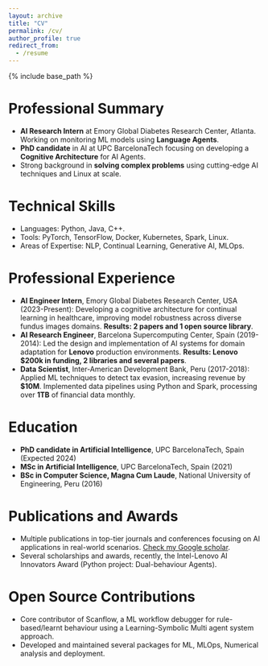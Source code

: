 ```yaml
---
layout: archive
title: "CV"
permalink: /cv/
author_profile: true
redirect_from:
  - /resume
---
```


{% include base_path %}

# Professional Summary

- **AI Research Intern** at Emory Global Diabetes Research Center, Atlanta. Working on monitoring ML models using **Language Agents**.
- **PhD candidate** in AI at UPC BarcelonaTech focusing on developing a **Cognitive Architecture** for AI Agents.
- Strong background in **solving complex problems** using cutting-edge AI techniques and Linux at scale.

# Technical Skills

- Languages: Python, Java, C++.
- Tools: PyTorch, TensorFlow, Docker, Kubernetes, Spark, Linux.
- Areas of Expertise: NLP, Continual Learning, Generative AI, MLOps.

# Professional Experience

- **AI Engineer Intern**, Emory Global Diabetes Research Center, USA (2023-Present): Developing a cognitive architecture for continual learning in healthcare, improving model robustness across diverse fundus images domains. **Results: 2 papers and 1 open source library**.
- **AI Research Engineer**, Barcelona Supercomputing Center, Spain (2019-2014): Led the design and implementation of AI systems for domain adaptation for **Lenovo** production environments. **Results: Lenovo $200k in funding, 2 libraries and several papers**.
- **Data Scientist**, Inter-American Development Bank, Peru (2017-2018): Applied ML techniques to detect tax evasion, increasing revenue by **$10M**. Implemented data pipelines using Python and Spark, processing over **1TB** of financial data monthly.

# Education

- **PhD candidate in Artificial Intelligence**, UPC BarcelonaTech, Spain (Expected 2024)
- **MSc in Artificial Intelligence**, UPC BarcelonaTech, Spain (2021)
- **BSc in Computer Science, Magna Cum Laude**, National University of Engineering, Peru (2016)

# Publications and Awards

- Multiple publications in top-tier journals and conferences focusing on AI applications in real-world scenarios. [Check my Google scholar](https://scholar.google.com/citations?user=5JHTnBEAAAAJ&hl=en).
- Several scholarships and awards, recently, the Intel-Lenovo AI Innovators Award (Python project: Dual-behaviour Agents).

# Open Source Contributions

- Core contributor of Scanflow, a ML workflow debugger for rule-based/learnt behaviour using a Learning-Symbolic Multi agent system approach.
- Developed and maintained several packages for ML, MLOps, Numerical analysis and deployment.
